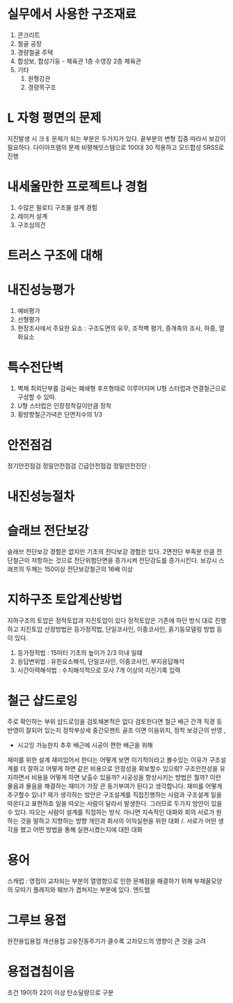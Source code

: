 # 실무에서 사용한 구조재료
1. 콘크리트
2. 철골 공장
3. 경량철골 주택
4. 합성보, 합성기둥 - 체육관 1층 수영장 2층 체육관
5. 기타
	1. 원형강관
	2. 경량목구조
# L 자형 평면의 문제
지진발생 시 크ㅔ 문제가 되는 부분은 두가지가 있다.
끝부분의 변형 집중 따라서 보강이 필요하다.
다이아프램의 문제
비평해잇스템으로 100대 30 적용하고 모드합성 SRSS로 진행
# 내세울만한 프로젝트나 경험
1. 수많은 필로티 구조물 설계 경험
2. 레이커 설계
3. 구조심의건 
# 트러스 구조에 대해
# 내진성능평가
1. 예비평가
2. 선형평가
3. 현장조사에서 주요한 요소 : 구조도면의 유무, 조적벽 평가, 증개축의 조사, 하중, 열화요소
# 특수전단벽
1. 벽체 최외단부를 감싸는 폐쇄형 후프형태로 이루어지며 U형 스터럽과 연결철근으로 구성할 수 있따.
2. U형 스터럽은 인장정착길이만큼 정착
3. 횡방향철근가녁은 단면치수의 1/3
# 안전점검
정기안전점검
정밀안전점검
긴급안전점검
정밀안전진단 : 

# 내진성능절차
# 슬래브 전단보강
슬래브 전단보강 경험은 없지만 기초의 전다보강 경험은 있다.
2면전단 부족분 만큼 전단철근이 저항하는 것으로 전단위험단면을 증가시켜 전단강도를 증가시킨다.
보강시 스래프의 두께는 150이상 전단보강철근의 16배 이상
# 지하구조 토압계산방법
지하구조의 토압은 정적토압과 지진토압이 있다 정적토압은 기존에 하던 방식 대로 진행하고 지진토압 산정방법은
등가정적법, 단일코사인, 이중코사인, 흙기둥모델링 방법 등이 있다.
1. 등가정적법 : 15미터 기초의 높이가 2/3 이내 일떄
2. 응답변위법 : 유한요소해석, 단일코사인, 이중코사인, 부지응답해석
3. 시간이력해석법 : 수치해석적으로 모사 7개 이상의 지진기록 입력
# 철근 샵드로잉
주로 확인하는 부위
샵드로잉을 검토해본적은 없다
검토한다면 철근 배근 간격 직경 등 반영이 잘되어 있는지 정착부상세
중간모멘트 골조 이면 이음위치, 정착
보강근의 반영 , 
- 시고잉 가능한지 추후 배근에 시공이 편한 배근을 위해 

재미를 위한 설계
재미있어서 한다는 어떻게 보면 이기적이라고 볼수있는 이유가 구조설계를 더 잘하고 어떻게 하면 같은 비용으로 안정성을 확보할수 있으띾? 구조안전성을 유지하면서 비용을 어떻게 하면 낮출수 있을까? 시공성을 향상시키는 방법은 뭘까? 이런 물음과 물음을 해결하는 재미가 가장 큰 동기부여가 된다고 생각합니다.
재미를 어떻게 추구할수 있나?
제가 생각하는 방안은 구조설계를 직접진행하는 사람과 구조설계 일을 따온다고 표현하죠 일을 따오는 사람이 달라서 발생한다. 그러므로 두가지 방안이 있을수 있다. 따오는 사람이 설계를 직접하는 방식. 아니면 지속적인 대화와 회의 서로가 원하는 것을 말하고 지향하는 방향 개인과 회사의 이익실현을 위한 대화 /. 서로가 어떤 생각을 했고 어떤 방법을 통해 실현시켰는지에 대한 대화
# 용어
스캐럽 : 영접이 교차되는 부분의 열영향으로 인한 문제점을 해결하기 위해 부채꼴모양의 모따기 플래지와 웨브가 겹쳐지는 부분에 있다.
엔드탭
# 그루브 용접
완전용입용접 개선용접
고유진동주기가 클수록 고차모드의 영향이 큰 것을 고려
# 용접겹침이음
조건
19이하 22이 이상
탄소달량으로 구분
